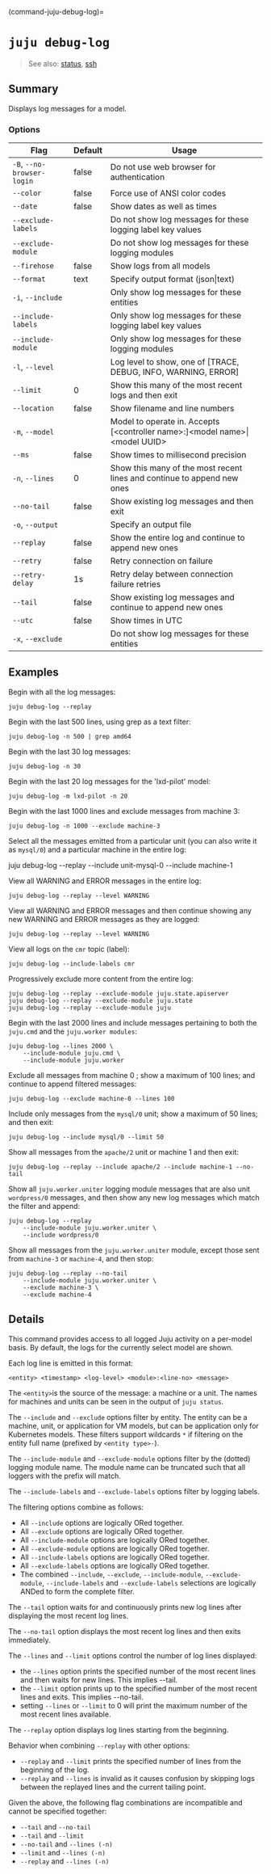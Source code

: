 (command-juju-debug-log)=
# `juju debug-log`
> See also: [status](#status), [ssh](#ssh)

## Summary
Displays log messages for a model.

### Options
| Flag | Default | Usage |
| --- | --- | --- |
| `-B`, `--no-browser-login` | false | Do not use web browser for authentication |
| `--color` | false | Force use of ANSI color codes |
| `--date` | false | Show dates as well as times |
| `--exclude-labels` |  | Do not show log messages for these logging label key values |
| `--exclude-module` |  | Do not show log messages for these logging modules |
| `--firehose` | false | Show logs from all models |
| `--format` | text | Specify output format (json&#x7c;text) |
| `-i`, `--include` |  | Only show log messages for these entities |
| `--include-labels` |  | Only show log messages for these logging label key values |
| `--include-module` |  | Only show log messages for these logging modules |
| `-l`, `--level` |  | Log level to show, one of [TRACE, DEBUG, INFO, WARNING, ERROR] |
| `--limit` | 0 | Show this many of the most recent logs and then exit |
| `--location` | false | Show filename and line numbers |
| `-m`, `--model` |  | Model to operate in. Accepts [&lt;controller name&gt;:]&lt;model name&gt;&#x7c;&lt;model UUID&gt; |
| `--ms` | false | Show times to millisecond precision |
| `-n`, `--lines` | 0 | Show this many of the most recent lines and continue to append new ones |
| `--no-tail` | false | Show existing log messages and then exit |
| `-o`, `--output` |  | Specify an output file |
| `--replay` | false | Show the entire log and continue to append new ones |
| `--retry` | false | Retry connection on failure |
| `--retry-delay` | 1s | Retry delay between connection failure retries |
| `--tail` | false | Show existing log messages and continue to append new ones |
| `--utc` | false | Show times in UTC |
| `-x`, `--exclude` |  | Do not show log messages for these entities |

## Examples


Begin with all the log messages:

    juju debug-log --replay

Begin with the last 500 lines, using grep as a text filter:

    juju debug-log -n 500 | grep amd64

Begin with the last 30 log messages:

    juju debug-log -n 30

Begin with the last 20 log messages for the 'lxd-pilot' model:

    juju debug-log -m lxd-pilot -n 20

Begin with the last 1000 lines and exclude messages from machine 3:

    juju debug-log -n 1000 --exclude machine-3

Select all the messages emitted from a particular unit (you can also write it as
 `mysql/0`) and a particular machine in the entire log:

juju debug-log --replay --include unit-mysql-0 --include machine-1

View all WARNING and ERROR messages in the entire log:

    juju debug-log --replay --level WARNING

View all WARNING and ERROR messages and then continue showing any
new WARNING and ERROR messages as they are logged:

    juju debug-log --replay --level WARNING

View all logs on the `cmr` topic (label):

    juju debug-log --include-labels cmr

Progressively exclude more content from the entire log:

    juju debug-log --replay --exclude-module juju.state.apiserver
    juju debug-log --replay --exclude-module juju.state
    juju debug-log --replay --exclude-module juju

Begin with the last 2000 lines and include messages pertaining to both the
`juju.cmd` and the `juju.worker modules`:

    juju debug-log --lines 2000 \
        --include-module juju.cmd \
        --include-module juju.worker

Exclude all messages from machine 0 ; show a maximum of 100 lines; and continue to
append filtered messages:

    juju debug-log --exclude machine-0 --lines 100

Include only messages from the `mysql/0` unit; show a maximum of 50 lines; and then
exit:

    juju debug-log --include mysql/0 --limit 50

Show all messages from the `apache/2` unit or machine 1 and then exit:

    juju debug-log --replay --include apache/2 --include machine-1 --no-tail

Show all `juju.worker.uniter` logging module messages that are also unit
`wordpress/0` messages, and then show any new log messages which match the
filter and append:

    juju debug-log --replay
        --include-module juju.worker.uniter \
        --include wordpress/0

Show all messages from the `juju.worker.uniter` module, except those sent from
`machine-3` or `machine-4`, and then stop:

    juju debug-log --replay --no-tail
        --include-module juju.worker.uniter \
        --exclude machine-3 \
        --exclude machine-4


## Details


This command provides access to all logged Juju activity on a per-model
basis. By default, the logs for the currently select model are shown.

Each log line is emitted in this format:

    <entity> <timestamp> <log-level> <module>:<line-no> <message>

The `<entity>`is the source of the message: a machine or a unit. The names for
machines and units can be seen in the output of `juju status`.

The `--include` and `--exclude` options filter by entity. The entity can be
a machine, unit, or application for VM models, but can be application only
for Kubernetes models. These filters support wildcards `*` if filtering on the
entity full name (prefixed by `<entity type>-`).

The `--include-module` and `--exclude-module` options filter by the (dotted)
logging module name. The module name can be truncated such that all loggers
with the prefix will match.

The `--include-labels` and `--exclude-labels` options filter by logging labels.

The filtering options combine as follows:
* All `--include` options are logically ORed together.
* All `--exclude` options are logically ORed together.
* All `--include-module` options are logically ORed together.
* All `--exclude-module` options are logically ORed together.
* All `--include-labels` options are logically ORed together.
* All `--exclude-labels` options are logically ORed together.
* The combined `--include`, `--exclude`, `--include-module`, `--exclude-module`,
  `--include-labels` and `--exclude-labels` selections are logically ANDed to form
  the complete filter.

The `--tail` option waits for and continuously prints new log lines after displaying the most recent log lines.

The `--no-tail` option displays the most recent log lines and then exits immediately.

The `--lines` and `--limit` options control the number of log lines displayed:
* the `--lines` option prints the specified number of the most recent lines and then waits for new lines. This implies --tail.
* the `--limit` option prints up to the specified number of the most recent lines and exits. This implies --no-tail.
* setting `--lines` or `--limit` to 0 will print the maximum number of the most recent lines available.

The `--replay` option displays log lines starting from the beginning.

Behavior when combining `--replay` with other options:
* `--replay` and `--limit` prints the specified number of lines from the beginning of the log.
* `--replay` and `--lines` is invalid as it causes confusion by skipping logs between the replayed lines and the current tailing point.

Given the above, the following flag combinations are incompatible and cannot be specified together:
* `--tail` and `--no-tail`
* `--tail` and `--limit`
* `--no-tail` and `--lines (-n)`
* `--limit` and `--lines (-n)`
* `--replay` and `--lines (-n)`